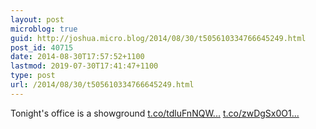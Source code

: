 ```yaml
---
layout: post
microblog: true
guid: http://joshua.micro.blog/2014/08/30/t505610334766645249.html
post_id: 40715
date: 2014-08-30T17:57:52+1100
lastmod: 2019-07-30T17:41:47+1100
type: post
url: /2014/08/30/t505610334766645249.html
---
```

Tonight's office is a showground [t.co/tdluFnNQW...](http://t.co/tdluFnNQWW) [t.co/zwDgSx0O1...](http://t.co/zwDgSx0O1K)

